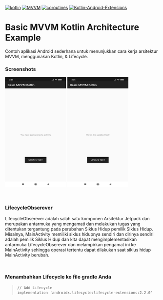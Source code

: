 [![kotlin](https://img.shields.io/badge/Kotlin-1.3.xxx-brightgreen.svg)](https://kotlinlang.org/)
[![MVVM](https://img.shields.io/badge/Clean--Code-MVVM-brightgreen.svg)](https://github.com/googlesamples/android-architecture) 
[![coroutines](https://img.shields.io/badge/coroutines-asynchronous-red.svg)](https://kotlinlang.org/docs/reference/coroutines-overview.html)
[![Kotlin-Android-Extensions](https://img.shields.io/badge/Kotlin--Android--Extensions-plugin-red.svg)](https://kotlinlang.org/docs/tutorials/android-plugin.html)


# Basic MVVM Kotlin Architecture Example
Contoh aplikasi Android sederhana untuk menunjukkan cara kerja arsitektur MVVM, menggunakan Kotlin, &amp; Lifecycle.

### Screenshots

<div align:left;display:inline;>
  <img width="200" height="360" src="https://github.com/SetiaBudy-Me/basic-mvvm-kotlin-architecture-example/blob/master/screenshot/Image%2001.jpeg"/>
  <img width="200" height="360" src="https://github.com/SetiaBudy-Me/basic-mvvm-kotlin-architecture-example/blob/master/screenshot/Image%2002.jpeg"/>
</div>

$~~$

### LifecycleObserever
LifecycleObserever adalah salah satu komponen Arsitektur Jetpack dan merupakan antarmuka yang mengamati dan melakukan tugas yang ditentukan tergantung pada perubahan Siklus Hidup pemilik Siklus Hidup. Misalnya, MainActivity memiliki siklus hidupnya sendiri dan dirinya sendiri adalah pemilik Siklus Hidup dan kita dapat mengimplementasikan antarmuka LifecycleObserever dan melampirkan pengamat ini ke MainActivity sehingga operasi tertentu dapat dilakukan saat siklus hidup MainActivity berubah.

$~~$

### Menambahkan Lifecycle ke file gradle Anda
  
>     // Add Lifecycle  
>     implementation 'androidx.lifecycle:lifecycle-extensions:2.2.0'

